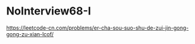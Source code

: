 # NoInterview68-I

https://leetcode-cn.com/problems/er-cha-sou-suo-shu-de-zui-jin-gong-gong-zu-xian-lcof/
